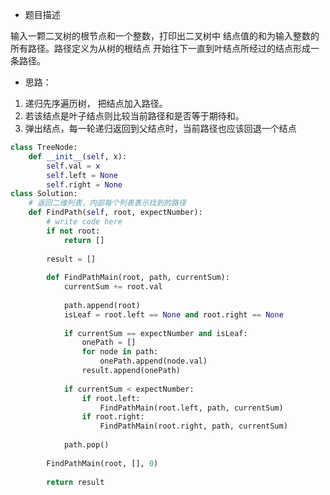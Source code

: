 <!--
 * @Author: Anxjing.AI
 * @Date: 2020-05-05 20:14:01
 * @LastEditTime: 2020-05-05 20:15:11
 * @LastEditors: Anajing.AI
 * @Description: 
 * @FilePath: \axjingWorks\JingNotebook\dataStructAlgor\剑指offer二叉树中和为某一值的遍历路径.md
 * @THIS FILE IS PART OF Anxjing.AI PROJECT
 -->


- 题目描述

输入一颗二叉树的根节点和一个整数，打印出二叉树中
结点值的和为输入整数的所有路径。路径定义为从树的根结点
开始往下一直到叶结点所经过的结点形成一条路径。

- 思路：

1. 递归先序遍历树， 把结点加入路径。
2. 若该结点是叶子结点则比较当前路径和是否等于期待和。
3. 弹出结点，每一轮递归返回到父结点时，当前路径也应该回退一个结点

```python
class TreeNode:
    def __init__(self, x):
        self.val = x
        self.left = None
        self.right = None
class Solution:
    # 返回二维列表，内部每个列表表示找到的路径
    def FindPath(self, root, expectNumber):
        # write code here
        if not root:
            return []
         
        result = []
         
        def FindPathMain(root, path, currentSum):
            currentSum += root.val
             
            path.append(root)
            isLeaf = root.left == None and root.right == None
             
            if currentSum == expectNumber and isLeaf:
                onePath = []
                for node in path:
                    onePath.append(node.val)
                result.append(onePath)
             
            if currentSum < expectNumber:
                if root.left:
                    FindPathMain(root.left, path, currentSum)
                if root.right:
                    FindPathMain(root.right, path, currentSum)
             
            path.pop()
         
        FindPathMain(root, [], 0)
         
        return result
```